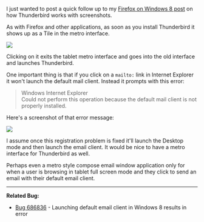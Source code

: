 I just wanted to post a quick follow up to my [Firefox on Windows 8 post][1] on how Thunderbird works with screenshots.

As with Firefox and other applications, as soon as you install Thunderbird it shows up as a Tile in the metro interface.

<img src='/static/img/blogpost_124/thunderbird_1.png'>

Clicking on it exits the tablet metro interface and goes into the old interface and launches Thunderbird.

One important thing is that if you click on a `mailto:` link in Internet Explorer it won't launch the default mail client.  Instead it prompts with this error:

> Windows Internet Explorer  
> Could not perform this operation because the default mail client is not properly installed.

Here's a screenshot of that error message:

<img src='/static/img/blogpost_124/thunderbird_2.png'>

I assume once this registration problem is fixed it'll launch the Desktop mode and then launch the email client.
It would be nice to have a metro interface for Thunderbird as well.

Perhaps even a metro style compose email window application only for when a user is browsing in tablet full screen mode and they click to send an email with their default email client. 

---

**Related Bug:**

- [Bug 686836][2] - Launching default email client in Windows 8 results in error 

[1]: http://www.brianbondy.com/blog/id/123/windows-8-and-firefox-first-looks

[2]: https://bugzilla.mozilla.org/show_bug.cgi?id=686836
